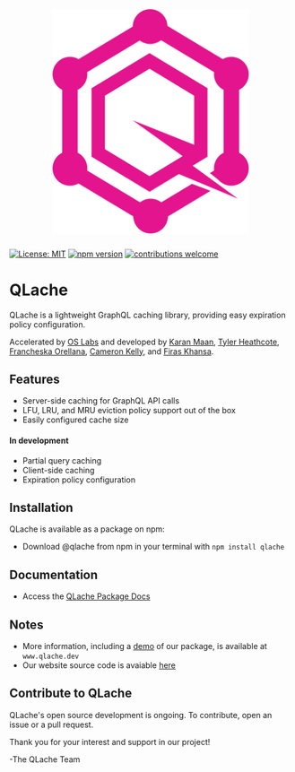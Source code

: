 <p align="center"><img src="./assets/pink-logo.svg" width='350' style="margin-top: 10px; margin-bottom: 10px;"></p>

[![License: MIT](https://img.shields.io/badge/License-MIT-yellow.svg)](https://github.com/oslabs-beta/QLache-Demo/blob/main/LICENSE)
[![npm version](https://img.shields.io/badge/npm-v1.0-red)](https://www.npmjs.com/package/qlache)
[![contributions welcome](https://img.shields.io/badge/contributions-welcome-brightgreen.svg?style=flat)](https://github.com/oslabs-beta/QLache-Demo/issues)

# QLache

QLache is a lightweight GraphQL caching library, providing easy expiration policy configuration.

Accelerated by [OS Labs](https://github.com/open-source-labs) and developed by [Karan Maan](https://github.com/modestmaan), [Tyler Heathcote](https://github.com/tylerheathcote), [Francheska Orellana](https://github.com/frorellana), [Cameron Kelly](https://github.com/Cam-Kelly), and [Firas Khansa](https://github.com/gitfuego).

## Features
- Server-side caching for GraphQL API calls
- LFU, LRU, and MRU eviction policy support out of the box
- Easily configured cache size

#### In development
- Partial query caching
- Client-side caching
- Expiration policy configuration

## Installation

QLache is available as a package on npm:
- Download @qlache from npm in your terminal with `npm install qlache`

## Documentation

- Access the [QLache Package Docs](https://www.qlache.dev/docs)

## Notes

- More information, including a [demo](https://www.qlache.dev/demo) of our package, is available at `www.qlache.dev`
- Our website source code is avaiable [here](https://github.com/oslabs-beta/QLache-Demo)

## Contribute to QLache

QLache's open source development is ongoing. To contribute, open an issue or a pull request.

Thank you for your interest and support in our project!

-The QLache Team